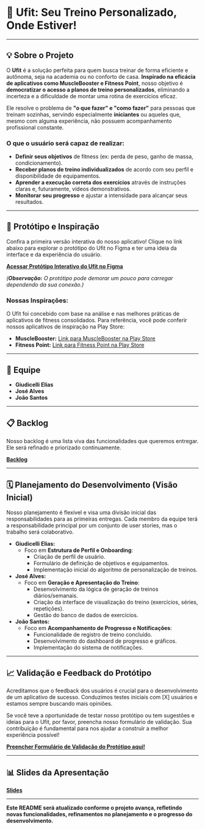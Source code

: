 # 🚀 Ufit: Seu Treino Personalizado, Onde Estiver!

---

## 💡 Sobre o Projeto

O **Ufit** é a solução perfeita para quem busca treinar de forma eficiente e autônoma, seja na academia ou no conforto de casa. **Inspirado na eficácia de aplicativos como MuscleBooster e Fitness Point**, nosso objetivo é **democratizar o acesso a planos de treino personalizados**, eliminando a incerteza e a dificuldade de montar uma rotina de exercícios eficaz.

Ele resolve o problema de **"o que fazer" e "como fazer"** para pessoas que treinam sozinhas, servindo especialmente **iniciantes** ou aqueles que, mesmo com alguma experiência, não possuem acompanhamento profissional constante.

### O que o usuário será capaz de realizar:

* **Definir seus objetivos** de fitness (ex: perda de peso, ganho de massa, condicionamento).
* **Receber planos de treino individualizados** de acordo com seu perfil e disponibilidade de equipamentos.
* **Aprender a execução correta dos exercícios** através de instruções claras e, futuramente, vídeos demonstrativos.
* **Monitorar seu progresso** e ajustar a intensidade para alcançar seus resultados.

---

## 📱 Protótipo e Inspiração

Confira a primeira versão interativa do nosso aplicativo! Clique no link abaixo para explorar o protótipo do Ufit no Figma e ter uma ideia da interface e da experiência do usuário.

**[Acessar Protótipo Interativo do Ufit no Figma](https://embed.figma.com/proto/0i99mwkOk8h94pYmouveeq/DAM?scaling=scale-down&content-scaling=fixed&page-id=0%3A1&node-id=7-3120&starting-point-node-id=6%3A4&embed-host=share)**

*(**Observação:** O protótipo pode demorar um pouco para carregar dependendo da sua conexão.)*

### Nossas Inspirações:

O Ufit foi concebido com base na análise e nas melhores práticas de aplicativos de fitness consolidados. Para referência, você pode conferir nossos aplicativos de inspiração na Play Store:

* **MuscleBooster:** [Link para MuscleBooster na Play Store](https://play.google.com/store/apps/details?id=musclebooster.workout.home.gym.abs.loseweight)
* **Fitness Point:** [Link para Fitness Point na Play Store](https://play.google.com/store/apps/details?id=com.std.fitness.point)

---

## 👥 Equipe

* **Giudicelli Elias**
* **José Alves**
* **João Santos**

---

## 📋 Backlog

Nosso backlog é uma lista viva das funcionalidades que queremos entregar. Ele será refinado e priorizado continuamente.

**[Backlog](https://docs.google.com/document/d/1OGaHYkHmTHJR50zvO1cZtQzwmQzaGLxjN44Z4bY4A-s/edit?usp=sharing)**

---

## 🗓️ Planejamento do Desenvolvimento (Visão Inicial)

Nosso planejamento é flexível e visa uma divisão inicial das responsabilidades para as primeiras entregas. Cada membro da equipe terá a responsabilidade principal por um conjunto de user stories, mas o trabalho será colaborativo.

* **Giudicelli Elias:**
    * Foco em **Estrutura de Perfil e Onboarding**:
        * Criação de perfil de usuário.
        * Formulário de definição de objetivos e equipamentos.
        * Implementação inicial do algoritmo de personalização de treinos.
* **José Alves:**
    * Foco em **Geração e Apresentação do Treino**:
        * Desenvolvimento da lógica de geração de treinos diários/semanais.
        * Criação da interface de visualização do treino (exercícios, séries, repetições).
        * Gestão do banco de dados de exercícios.
* **João Santos:**
    * Foco em **Acompanhamento de Progresso e Notificações**:
        * Funcionalidade de registro de treino concluído.
        * Desenvolvimento do dashboard de progresso e gráficos.
        * Implementação do sistema de notificações.

---

## 📈 Validação e Feedback do Protótipo

Acreditamos que o feedback dos usuários é crucial para o desenvolvimento de um aplicativo de sucesso. Conduzimos testes iniciais com [X] usuários e estamos sempre buscando mais opiniões.

Se você teve a oportunidade de testar nosso protótipo ou tem sugestões e ideias para o Ufit, por favor, preencha nosso formulário de validação. Sua contribuição é fundamental para nos ajudar a construir a melhor experiência possível!

**[Preencher Formulário de Validação do Protótipo aqui!](https://forms.gle/5jcneiH5jwZHE8zE6)**

---

## 📊 Slides da Apresentação

**[Slides](https://docs.google.com/presentation/d/1zzE3zZIGUeKkjlHcM7uS8_zADoz0Qd9VIdfY4nYxlhs/edit?usp=sharing)**

---
**Este README será atualizado conforme o projeto avança, refletindo novas funcionalidades, refinamentos no planejamento e o progresso do desenvolvimento.**
